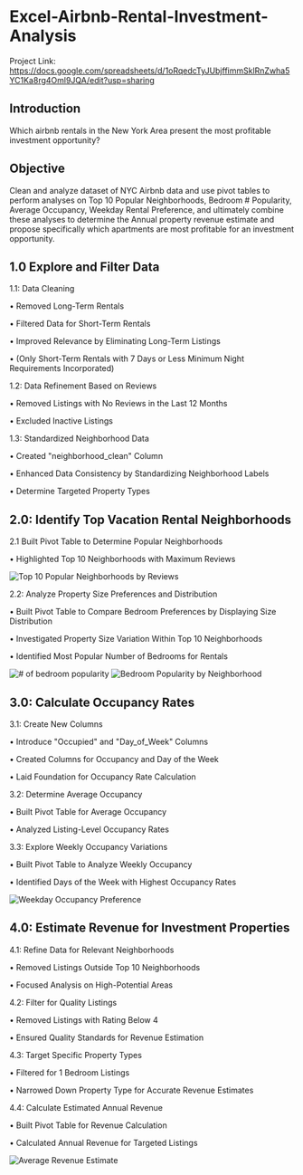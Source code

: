 # Excel-Airbnb-Rental-Investment-Analysis
Project Link: https://docs.google.com/spreadsheets/d/1oRqedcTyJUbjffimmSklRnZwha5YC1Ka8rg4Oml9JQA/edit?usp=sharing 

## Introduction

Which airbnb rentals in the New York Area present the most profitable investment opportunity?

## Objective

Clean and analyze dataset of NYC Airbnb data and use pivot tables to perform analyses on Top 10 Popular Neighborhoods, Bedroom # Popularity, Average Occupancy, Weekday Rental Preference, and ultimately combine these analyses to determine the Annual property revenue estimate and propose specifically which apartments are most profitable for an investment opportunity.

## 1.0 Explore and Filter Data

1.1: Data Cleaning

 • Removed Long-Term Rentals

 • Filtered Data for Short-Term Rentals

 • Improved Relevance by Eliminating Long-Term Listings

 • (Only Short-Term Rentals with 7 Days or Less Minimum Night Requirements Incorporated)

1.2: Data Refinement Based on Reviews

 • Removed Listings with No Reviews in the Last 12 Months

 • Excluded Inactive Listings

1.3: Standardized Neighborhood Data

 • Created "neighborhood_clean" Column

 • Enhanced Data Consistency by Standardizing Neighborhood Labels

 • Determine Targeted Property Types

## 2.0: Identify Top Vacation Rental Neighborhoods

2.1 Built Pivot Table to Determine Popular Neighborhoods

 • Highlighted Top 10 Neighborhoods with Maximum Reviews

![Top 10 Popular Neighborhoods by Reviews](https://github.com/user-attachments/assets/d089ea66-9c78-403a-a0a3-995a5f3fd30e)

2.2: Analyze Property Size Preferences and Distribution

 • Built Pivot Table to Compare Bedroom Preferences by Displaying Size Distribution

 • Investigated Property Size Variation Within Top 10 Neighborhoods

 • Identified Most Popular Number of Bedrooms for Rentals

![# of bedroom popularity](https://github.com/user-attachments/assets/5d864a0b-825c-4d81-8c09-40cad6d8c631)
![Bedroom Popularity by Neighborhood](https://github.com/user-attachments/assets/e8281ecd-0c8a-4feb-8404-9cd63c3a9b5b)

## 3.0: Calculate Occupancy Rates

3.1: Create New Columns

 • Introduce "Occupied" and "Day_of_Week" Columns

 • Created Columns for Occupancy and Day of the Week

 • Laid Foundation for Occupancy Rate Calculation

3.2: Determine Average Occupancy

 • Built Pivot Table for Average Occupancy

 • Analyzed Listing-Level Occupancy Rates

3.3: Explore Weekly Occupancy Variations

 • Built Pivot Table to Analyze Weekly Occupancy

 • Identified Days of the Week with Highest Occupancy Rates

![Weekday Occupancy Preference](https://github.com/user-attachments/assets/9f25a5f9-a83d-4bb0-8adc-b29aea529f1e)

## 4.0: Estimate Revenue for Investment Properties

4.1: Refine Data for Relevant Neighborhoods

 • Removed Listings Outside Top 10 Neighborhoods

 • Focused Analysis on High-Potential Areas

4.2: Filter for Quality Listings

 • Removed Listings with Rating Below 4

 • Ensured Quality Standards for Revenue Estimation

4.3: Target Specific Property Types

 • Filtered for 1 Bedroom Listings

 • Narrowed Down Property Type for Accurate Revenue Estimates

4.4: Calculate Estimated Annual Revenue

 • Built Pivot Table for Revenue Calculation

 • Calculated Annual Revenue for Targeted Listings

![Average Revenue Estimate](https://github.com/user-attachments/assets/c46837e2-7a2b-4bf6-989c-5e4bd71e3177)
